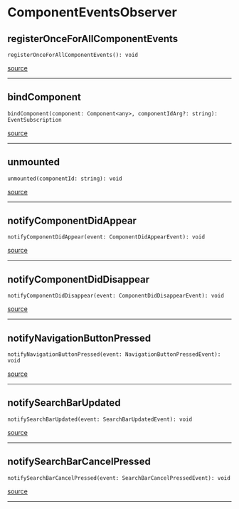 # ComponentEventsObserver

## registerOnceForAllComponentEvents

`registerOnceForAllComponentEvents(): void`

[source](https://github.com/wix/react-native-navigation/blob/v2/lib/src/events/ComponentEventsObserver.ts#L25)

---

## bindComponent

`bindComponent(component: Component<any>, componentIdArg?: string): EventSubscription`

[source](https://github.com/wix/react-native-navigation/blob/v2/lib/src/events/ComponentEventsObserver.ts#L35)

---

## unmounted

`unmounted(componentId: string): void`

[source](https://github.com/wix/react-native-navigation/blob/v2/lib/src/events/ComponentEventsObserver.ts#L49)

---

## notifyComponentDidAppear

`notifyComponentDidAppear(event: ComponentDidAppearEvent): void`

[source](https://github.com/wix/react-native-navigation/blob/v2/lib/src/events/ComponentEventsObserver.ts#L53)

---

## notifyComponentDidDisappear

`notifyComponentDidDisappear(event: ComponentDidDisappearEvent): void`

[source](https://github.com/wix/react-native-navigation/blob/v2/lib/src/events/ComponentEventsObserver.ts#L57)

---

## notifyNavigationButtonPressed

`notifyNavigationButtonPressed(event: NavigationButtonPressedEvent): void`

[source](https://github.com/wix/react-native-navigation/blob/v2/lib/src/events/ComponentEventsObserver.ts#L61)

---

## notifySearchBarUpdated

`notifySearchBarUpdated(event: SearchBarUpdatedEvent): void`

[source](https://github.com/wix/react-native-navigation/blob/v2/lib/src/events/ComponentEventsObserver.ts#L65)

---

## notifySearchBarCancelPressed

`notifySearchBarCancelPressed(event: SearchBarCancelPressedEvent): void`

[source](https://github.com/wix/react-native-navigation/blob/v2/lib/src/events/ComponentEventsObserver.ts#L69)

---
